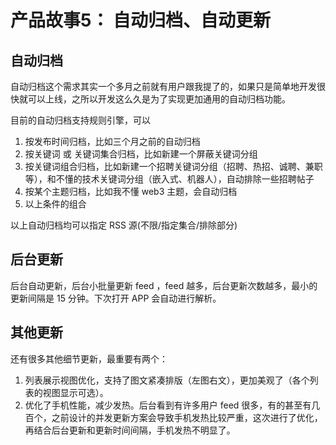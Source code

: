 
# 产品故事5： 自动归档、自动更新

## 自动归档

自动归档这个需求其实一个多月之前就有用户跟我提了的，如果只是简单地开发很快就可以上线，之所以开发这么久是为了实现更加通用的自动归档功能。

目前的自动归档支持规则引擎，可以

1. 按发布时间归档，比如三个月之前的自动归档
2. 按关键词 或 关键词集合归档，比如新建一个屏蔽关键词分组
3. 按关键词组合归档，比如新建一个招聘关键词分组（招聘、热招、诚聘、兼职等），和不懂的技术关键词分组（嵌入式、机器人），自动排除一些招聘帖子
4. 按某个主题归档，比如我不懂 web3 主题，会自动归档
5. 以上条件的组合

以上自动归档均可以指定 RSS 源(不限/指定集合/排除部分)

## 后台更新
后台自动更新，后台小批量更新 feed ，feed 越多，后台更新次数越多，最小的更新间隔是 15 分钟。下次打开 APP 会自动进行解析。

## 其他更新

还有很多其他细节更新，最重要有两个：

1. 列表展示视图优化，支持了图文紧凑排版（左图右文），更加美观了（各个列表的视图显示可选）。
2. 优化了手机性能，减少发热。后台看到有许多用户 feed 很多，有的甚至有几百个，之前设计的并发更新方案会导致手机发热比较严重，这次进行了优化，再结合后台更新和更新时间间隔，手机发热不明显了。